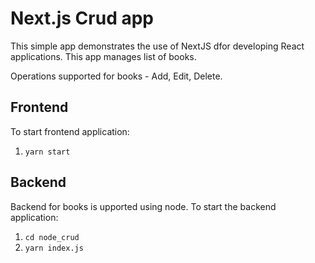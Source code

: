 # Next.js Crud app

This simple app demonstrates the use of NextJS dfor developing React applications. This app manages list of books.

Operations supported for books - Add, Edit, Delete.

## Frontend
To start frontend application:
1. `yarn start`

## Backend
Backend for books is upported using node. To start the backend application:
1. `cd node_crud`
2. `yarn index.js`
